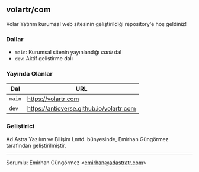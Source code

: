 ## volartr/com

Volar Yatırım kurumsal web sitesinin geliştirildiği repository'e hoş geldiniz!

### Dallar

- `main`: Kurumsal sitenin yayınlandığı *canlı* dal
- `dev`: Aktif geliştirme dalı

### Yayında Olanlar

| Dal    | URL                                         |
|--------|---------------------------------------------|
| `main` | https://volartr.com                       |
| `dev`  | https://anticverse.github.io/volartr.com  |

### Geliştirici

Ad Astra Yazılım ve Bilişim Lmtd. bünyesinde, Emirhan Güngörmez tarafından geliştirilmiştir.

---

Sorumlu: Emirhan Güngörmez <[emirhan@adastratr.com][1]>

[1]: mailto:emirhan@adastratr.com

